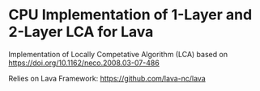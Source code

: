 # CPU Implementation of 1-Layer and 2-Layer LCA for Lava

Implementation of Locally Competative Algorithm (LCA) based on https://doi.org/10.1162/neco.2008.03-07-486

Relies on Lava Framework:
https://github.com/lava-nc/lava
